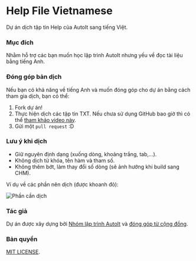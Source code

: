 # Help File Vietnamese

Dự án dịch tập tin Help của AutoIt sang tiếng Việt.

### Mục đích

Nhằm hỗ trợ các bạn muốn học lập trình AutoIt nhưng yếu về đọc tài liệu bằng tiếng Anh.

### Đóng góp bản dịch

Nếu bạn có khả năng về tiếng Anh và muốn đóng góp cho dự án bằng cách tham gia dịch, bạn có thể:

1. Fork dự án!
2. Thực hiện dịch các tập tin TXT. Nếu chưa sử dụng GitHub bao giờ thì có thể [tham khảo video này](https://youtu.be/q7FY9Vq77lg).
3. Gửi một `pull request` :D

### Lưu ý khi dịch

- Giữ nguyên định dạng (xuống dòng, khoảng trắng, tab,...).
- Không dịch từ khóa, tên hàm và tham số.
- Không thêm bớt, làm thay đổi số dòng (sẽ ảnh hướng khi build sang CHM).

Ví dụ về các phần nên dịch (được khoanh đỏ):

![Phần cần dịch](http://i.imgur.com/6mUYo86.png)

### Tác giả

Dự án được xây dựng bởi [Nhóm lập trình AutoIt](https://www.facebook.com/groups/autoitscript/) và [đóng góp từ cộng đồng](https://github.com/AutoIT-VN/HelpFile-Vietnamese/graphs/contributors).

### Bản quyền

[MIT LICENSE](LICENSE).
